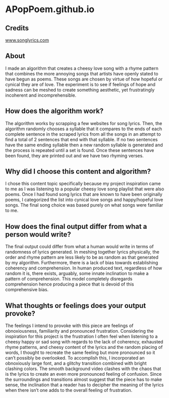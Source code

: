 # APopPoem.github.io

## Credits
www.songlyrics.com

## About


I made an algorithm that creates a cheesy love song with a rhyme pattern that combines the more annoying songs that artists have openly stated to have begun as poems. These songs are chosen by virtue of how hopeful or cynical they are of love. The experiment is to see if feelings of hope and sadness can be meshed to create something aesthetic, yet frustratingly incoherent and incomprehensible. 


## How does the algorithm work?


The algorithm works by scrapping a few websites for song lyrics. Then, the algorithm randomly chooses a syllable that it compares to the ends of each complete sentence in the scraped lyrics from all the songs in an attempt to find a total of 2 sentences that end with that syllable. If no two sentences have the same ending syllable then a new random syllable is generated and the process is repeated until a set is found. Once these sentences have been found, they are printed out and we have two rhyming verses.


## Why did I choose this content and algorithm?


I chose this content topic specifically because my project inspiration came to me as I was listening to a popular cheesy love song playlist that were also poems. Once I had found song lyrics that are known to have been originally poems, I categorized the list into cynical love songs and happy/hopeful love songs. The final song choice was based purely on what songs were familiar to me.


## How does the final output differ from what a person would write?


The final output could differ from what a human would write in terms of randomness of lyrics generated. In meshing together lyrics physically, the order and rhyme pattern are less likely to be as random as that generated by my algorithm. Furthermore, there is a lack of bias towards establishing coherency and comprehension. In human produced text, regardless of how random it is, there exists, arguably, some innate inclination to make a pattern of comprehension. This model completely disregards comprehension hence producing a piece that is devoid of this comprehensive bias.


## What thoughts or feelings does your output provoke?


The feelings I intend to provoke with this piece are feelings of obnoxiousness, familiarity and pronounced frustration. Considering the inspiration for this project is the frustration I often feel when listening to a cheesy happy or sad song with regards to the lack of coherency, exhausted rhyme patterns, and cheesy content of the lyrics and the random placing of words, I thought to recreate the same feeling but more pronounced so it can’t possibly be overlooked. To accomplish this, I incorporated an obnoxiously large font, and a glitchy transition combined with bright clashing colors. The smooth background video clashes with the chaos that is the lyrics to create an even more pronounced feeling of confusion. Since the surroundings and transitions almost suggest that the piece has to make sense, the inclination that a reader has to decipher the meaning of the lyrics when there isn’t one adds to the overall feeling of frustration.

